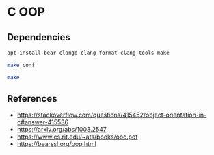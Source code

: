 # C OOP

## Dependencies

```bash
apt install bear clangd clang-format clang-tools make

make conf

make
```

## References

- <https://stackoverflow.com/questions/415452/object-orientation-in-c#answer-415536>
- <https://arxiv.org/abs/1003.2547>
- <https://www.cs.rit.edu/~ats/books/ooc.pdf>
- <https://bearssl.org/oop.html>
